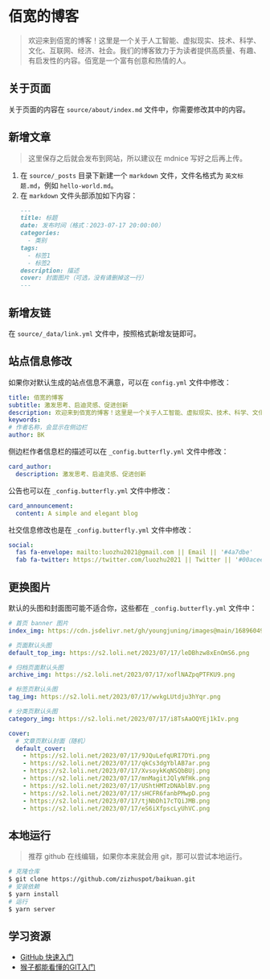 # 佰宽的博客

> 欢迎来到佰宽的博客！这里是一个关于人工智能、虚拟现实、技术、科学、文化、互联网、经济、社会。我们的博客致力于为读者提供高质量、有趣、有启发性的内容。佰宽是一个富有创意和热情的人。

## 关于页面

关于页面的内容在 `source/about/index.md` 文件中，你需要修改其中的内容。

## 新增文章

> 这里保存之后就会发布到网站，所以建议在 mdnice 写好之后再上传。

1. 在 `source/_posts` 目录下新建一个 `markdown` 文件，文件名格式为 `英文标题.md`，例如 `hello-world.md`。
2. 在 `markdown` 文件头部添加如下内容：
    ```md
    ---
    title: 标题
    date: 发布时间（格式：2023-07-17 20:00:00）
    categories:
      - 类别
    tags:
      - 标签1
      - 标签2
    description: 描述
    cover: 封面图片（可选，没有请删掉这一行）
    ---
    ```

## 新增友链

在 `source/_data/link.yml` 文件中，按照格式新增友链即可。

## 站点信息修改

如果你对默认生成的站点信息不满意，可以在 `config.yml` 文件中修改：

```yml
title: 佰宽的博客
subtitle: 激发思考、启迪灵感、促进创新
description: 欢迎来到佰宽的博客！这里是一个关于人工智能、虚拟现实、技术、科学、文化、互联网、经济、社会。我们的博客致力于为读者提供高质量、有趣、有启发性的内容。佰宽是一个富有创意和热情的人。
keywords:
# 作者名称，会显示在侧边栏
author: BK
```

侧边栏作者信息栏的描述可以在 `_config.butterfly.yml` 文件中修改：

```yml
card_author:
  description: 激发思考、启迪灵感、促进创新
```

公告也可以在 `_config.butterfly.yml` 文件中修改：

```yml
card_announcement:
  content: A simple and elegant blog
```

社交信息修改也是在 `_config.butterfly.yml` 文件中修改：

```yml
social:
  fas fa-envelope: mailto:luozhu2021@gmail.com || Email || '#4a7dbe'
  fab fa-twitter: https://twitter.com/luozhu2021 || Twitter || '#00acee'
```

## 更换图片

默认的头图和封面图可能不适合你，这些都在 `_config.butterfly.yml` 文件中：

```yml
# 首页 banner 图片
index_img: https://cdn.jsdelivr.net/gh/youngjuning/images@main/1689604945346.png

# 页面默认头图
default_top_img: https://s2.loli.net/2023/07/17/leDBhzw8xEnOmS6.png

# 归档页面默认头图
archive_img: https://s2.loli.net/2023/07/17/xoflNAZpqPTFKU9.png

# 标签页默认头图
tag_img: https://s2.loli.net/2023/07/17/wvkgLUtdju3hYqr.png

# 分类页默认头图
category_img: https://s2.loli.net/2023/07/17/i8TsAaOQYEj1kIv.png

cover:
  # 文章页默认封面（随机）
  default_cover:
    - https://s2.loli.net/2023/07/17/9JQuLefqURI7DYi.png
    - https://s2.loli.net/2023/07/17/qkCs3dgYblAB7ar.png
    - https://s2.loli.net/2023/07/17/XvsoykKqNSQbBUj.png
    - https://s2.loli.net/2023/07/17/mnMagitJQlyNfHk.png
    - https://s2.loli.net/2023/07/17/UShtHMTzDNAblBV.png
    - https://s2.loli.net/2023/07/17/sHCFR6fanbPMwpD.png
    - https://s2.loli.net/2023/07/17/tjNbDh17cTQiJMB.png
    - https://s2.loli.net/2023/07/17/eS6iXfpscLyUhVC.png
```

## 本地运行

> 推荐 github 在线编辑，如果你本来就会用 git，那可以尝试本地运行。

```sh
# 克隆仓库
$ git clone https://github.com/zizhuspot/baikuan.git
# 安装依赖
$ yarn install
# 运行
$ yarn server
```

## 学习资源

- [GitHub 快速入门](https://docs.github.com/zh/get-started/quickstart)
- [猴子都能看懂的GIT入门](https://backlog.com/git-tutorial/cn/)